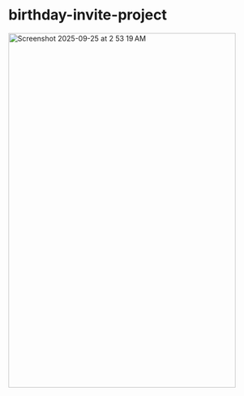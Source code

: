 # birthday-invite-project

<img width="448" height="699" alt="Screenshot 2025-09-25 at 2 53 19 AM" src="https://github.com/user-attachments/assets/115c8ecf-0065-4657-916f-e4e0b7ac3d87" />
